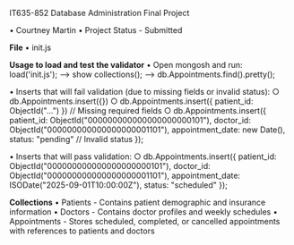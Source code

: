 IT635-852 Database Administration Final Project

• Courtney Martin
• Project Status - Submitted

**File**
• init.js

**Usage to load and test the validator**
• Open mongosh and run:
    load('init.js');
    --> show collections();
    --> db.Appointments.find().pretty();

• Inserts that will fail validation (due to missing fields or invalid status):
    ○ db.Appointments.insert({})
    ○ db.Appointments.insert({ patient_id: ObjectId("...") })  // Missing required fields
    ○ db.Appointments.insert({ 
        patient_id: ObjectId("000000000000000000000101"), 
        doctor_id: ObjectId("000000000000000000001101"), 
        appointment_date: new Date(), 
        status: "pending"  // Invalid status
    });

• Inserts that will pass validation:
    ○ db.Appointments.insert({
        patient_id: ObjectId("000000000000000000000101"),
        doctor_id: ObjectId("000000000000000000001101"),
        appointment_date: ISODate("2025-09-01T10:00:00Z"),
        status: "scheduled"
    });

**Collections**
• Patients - Contains patient demographic and insurance information
• Doctors - Contains doctor profiles and weekly schedules
• Appointments - Stores scheduled, completed, or cancelled appointments with references to patients and doctors
